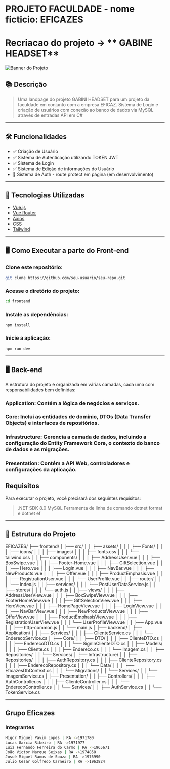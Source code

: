 # PROJETO FACULDADE - nome ficticio: EFICAZES

# Recriacao do projeto -> ** GABINE HEADSET**

![Banner do Projeto](<(frontend/assets/images/Capa.png)> "Imagem de capa do figma utilizado para recriação")

## 📚 **Descrição**

> Uma landpage do projeto GABINI HEADSET para um projeto da faculdade em conjunto com a empresa EFICAZ.
> Sistema de Login e criação de usuários com conexão ao banco de dados via MySQL através de entradas API em C#

---

## 🛠️ **Funcionalidades**

- ✅ Criação de Usuário
- ✅ Sistema de Autenticação utilizando TOKEN JWT
- ✅ Sistema de Login
- ✅ Sistema de Edição de informações do Usuário
- 🚧 Sistema de Auth - route protect em página (em desenvolvimento)

---

## 🚀 **Tecnologias Utilizadas**

- [Vue.js](https://vuejs.org/)
- [Vue Router](https://router.vuejs.org/)
- [Axios](https://router.vuejs.org/)
- [CSS](https://www.w3schools.com/cssref/index.php)
- [Tailwind](https://tailwindcss.com/)

---

## 🖥️ Como Executar a parte do Front-end

### Clone este repositório:

```bash
git clone https://github.com/seu-usuario/seu-repo.git
```

### Acesse o diretório do projeto:

```bash
cd frontend
```

### Instale as dependências:

```bash
npm install
```

### Inicie a aplicação:

```bash
npm run dev
```

---

## 🖥️ Back-end

A estrutura do projeto é organizada em várias camadas, cada uma com responsabilidades bem definidas:

### Application: Contém a lógica de negócios e serviços.

### Core: Inclui as entidades de domínio, DTOs (Data Transfer Objects) e interfaces de repositórios.

### Infrastructure: Gerencia a camada de dados, incluindo a configuração do Entity Framework Core, o contexto do banco de dados e as migrações.

### Presentation: Contém a API Web, controladores e configurações da aplicação.

## Requisitos

Para executar o projeto, você precisará dos seguintes requisitos:

> .NET SDK 8.0
> MySQL
> Ferramenta de linha de comando dotnet format e dotnet ef

---

## 📂 **Estrutura do Projeto**

EFICAZES/
├── frontend/
│ ├── src/
│ │ ├── assets/
│ │ │ ├── Fonts/
│ │ │ ├── icons/
│ │ │ ├── images/
│ │ │ ├── fonts.css
│ │ │ └── tailwind.css
│ │ ├── components/
│ │ │ ├── AddressUser.vue
│ │ │ ├── BoxSwipe.vue
│ │ │ ├── Footer-Home.vue
│ │ │ ├── GiftSelection.vue
│ │ │ ├── Hero.vue
│ │ │ ├── Login.vue
│ │ │ ├── NavBar.vue
│ │ │ ├── NewProducts.vue
│ │ │ ├── Offer.vue
│ │ │ ├── ProductEmphasis.vue
│ │ │ ├── RegistrationUser.vue
│ │ │ └── UserProfile.vue
│ │ ├── router/
│ │ │ └── index.js
│ │ ├── services/
│ │ │ └── PostUserDataService.js
│ │ ├── stores/
│ │ │ └── auth.js
│ │ ├── views/
│ │ │ ├── AddressUserView.vue
│ │ │ ├── BoxSwipeView.vue
│ │ │ ├── FooterHomeView.vue
│ │ │ ├── GiftSelectionView.vue
│ │ │ ├── HeroView.vue
│ │ │ ├── HomePageView.vue
│ │ │ ├── LoginView.vue
│ │ │ ├── NavBarView.vue
│ │ │ ├── NewProductsView.vue
│ │ │ ├── OfferView.vue
│ │ │ ├── ProductEmphasisView.vue
│ │ │ ├── RegistrationUserView.vue
│ │ │ └── UserProfileView.vue
│ │ ├── App.vue
│ │ ├── http-common.js
│ │ └── main.js
│
├── backend/
│ ├── Application/
│ │ ├── Services/
│ │ │ ├── ClienteService.cs
│ │ │ └── EnderecoService.cs
│ ├── Core/
│ │ ├── DTO/
│ │ │ ├── ClienteDTO.cs
│ │ │ ├── EnderecoDTO.cs
│ │ │ └── SignInClienteDTO.cs
│ │ ├── Models/
│ │ │ ├── Cliente.cs
│ │ │ ├── Endereco.cs
│ │ │ └── Imagem.cs
│ │ ├── Repositories/
│ │ └── Services/
│ ├── Infrastructure/
│ │ ├── Repositories/
│ │ │ ├── AuthRepository.cs
│ │ │ ├── ClienteRepository.cs
│ │ │ ├── EnderecoRepository.cs
│ │ │ └── Data/
│ │ │ ├── EficazesDbContext.cs
│ │ │ └── Migrations/
│ │ └── Services/
│ │ └── ImagemService.cs
│ ├── Presentation/
│ │ ├── Controllers/
│ │ │ ├── AuthController.cs
│ │ │ ├── ClienteController.cs
│ │ │ └── EnderecoController.cs
│ │ └── Services/
│ │ ├── AuthService.cs
│ │ └── TokenService.cs

---

## Grupo Eficazes

### Integrantes

```bash
Higor Miguel Pavim Lopes | RA ->1971780
Lucas Garcia Ribeiro | RA ->1971977
Luiz Fernando Ferreira do Carmo | RA ->1965671
João Victor Marque Seixas | RA ->1974858
Josué Miguel Ramos de Souza | RA ->1976990
Julio Cesar Golfredo Carneiro | RA ->1963824
```
